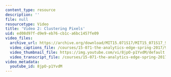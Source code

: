 ```yaml
---
content_type: resource
description: ''
file: null
resourcetype: Video
title: 'Video 2: Clustering Pixels'
uid: ed08d97f-d9e9-eb76-cb1c-a6bc1457fe09
video_files:
  archive_url: https://archive.org/download/MIT15.071S17/MIT15_071S17_Session_6.4.03_300k.mp4
  video_captions_file: /courses/15-071-the-analytics-edge-spring-2017/9f6149c8fe295ffeabfd56117e30040f_8jpO-p1YvdM.vtt
  video_thumbnail_file: https://img.youtube.com/vi/8jpO-p1YvdM/default.jpg
  video_transcript_file: /courses/15-071-the-analytics-edge-spring-2017/9a2598117e523861b144679107e4501b_8jpO-p1YvdM.pdf
video_metadata:
  youtube_id: 8jpO-p1YvdM
---
```

